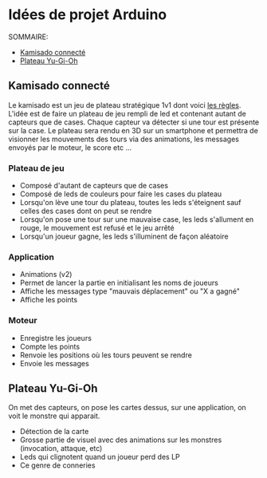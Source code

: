 # Idées de projet Arduino

SOMMAIRE:
* [Kamisado connecté](#kamisado-connect%C3%A9)
* [Plateau Yu-Gi-Oh](#plateau-yu-gi-oh)

## Kamisado connecté

Le kamisado est un jeu de plateau stratégique 1v1 dont voici [les règles](http://www.yucata.de/en/Rules/Kamisado).
L'idée est de faire un plateau de jeu rempli de led et contenant autant de capteurs que de cases. Chaque capteur va détecter si une tour est présente sur la case. Le plateau sera rendu en 3D sur un smartphone et permettra de visionner les mouvements des tours via des animations, les messages envoyés par le moteur, le score etc ...

### Plateau de jeu
* Composé d'autant de capteurs que de cases
* Composé de leds de couleurs pour faire les cases du plateau
* Lorsqu'on lève une tour du plateau, toutes les leds s'éteignent sauf celles des cases dont on peut se rendre
* Lorsqu'on pose une tour sur une mauvaise case, les leds s'allument en rouge, le mouvement est refusé et le jeu arrêté
* Lorsqu'un joueur gagne, les leds s'illuminent de façon aléatoire

### Application
* Animations (v2)
* Permet de lancer la partie en initialisant les noms de joueurs
* Affiche les messages type "mauvais déplacement" ou "X a gagné"
* Affiche les points

### Moteur
* Enregistre les joueurs
* Compte les points
* Renvoie les positions où les tours peuvent se rendre
* Envoie les messages

## Plateau Yu-Gi-Oh

On met des capteurs, on pose les cartes dessus, sur une application, on voit le monstre qui apparait.

* Détection de la carte
* Grosse partie de visuel avec des animations sur les monstres (invocation, attaque, etc)
* Leds qui clignotent quand un joueur perd des LP
* Ce genre de conneries
